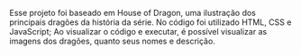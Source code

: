 Esse projeto foi baseado em House of Dragon, uma ilustração dos principais dragões da história da série.
No código foi utilizado HTML, CSS e JavaScript;
Ao visualizar o código e executar, é possível visualizar as imagens dos dragões, quanto seus nomes e descrição.
